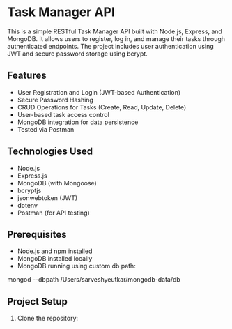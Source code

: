 # Task Manager API

This is a simple RESTful Task Manager API built with Node.js, Express, and MongoDB. It allows users to register, log in, and manage their tasks through authenticated endpoints. The project includes user authentication using JWT and secure password storage using bcrypt.

## Features

- User Registration and Login (JWT-based Authentication)
- Secure Password Hashing
- CRUD Operations for Tasks (Create, Read, Update, Delete)
- User-based task access control
- MongoDB integration for data persistence
- Tested via Postman

## Technologies Used

- Node.js
- Express.js
- MongoDB (with Mongoose)
- bcryptjs
- jsonwebtoken (JWT)
- dotenv
- Postman (for API testing)

## Prerequisites

- Node.js and npm installed
- MongoDB installed locally
- MongoDB running using custom db path:

mongod --dbpath /Users/sarveshyeutkar/mongodb-data/db

## Project Setup

1. Clone the repository:
